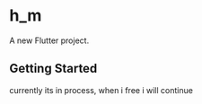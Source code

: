 # h_m

A new Flutter project.

## Getting Started

currently its in process, when i free i will continue
